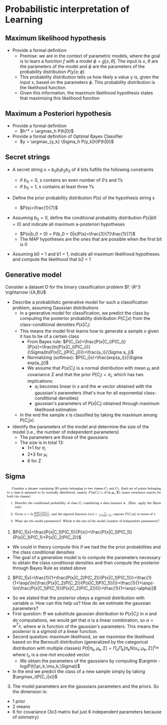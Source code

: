 # Probabilistic interpretation of Learning

## Maximum likelihood hypothesis

- Provide a formal deﬁnition
  - Premise: we are in the context of parametric models, where the goal is to learn a function $f$ with a model $\phi = g[x,\theta]$. The input is $x$, $\theta$ are the parameters of the model and  $\phi$ are the parameters of the probability distribution $P(y|x;\phi)$
  - This probability distribution tells us how likely a value y is, given the input x, based on the parameters $\phi$. This probability distribution is the likelihood function.
  - Given this information, the maximum likelihood hypothesis states that maximising this likelihood function

## Maximum a Posteriori hypothesis

- Provide a formal definition
  - $h^* = \argmax_h P(h|D)$
- Provide a formal definition of Optimal Bayes Classifier
  - $y = \argmax_{y_k} \Sigma_h P(y_k|h)P(h|D)$

## Secret strings

- A secret string s = $b_0b_1b_2b_3$ of 4 bits fulﬁlls the following constraints
  - if $b_0 = 0$, s contains an even number of 0’s and 1’s
  - if $b_0 = 1$, s contains at least three 1’s

- Deﬁne the prior probability distribution $P(s)$ of the hypothesis string s
  - $P(s)=\frac{1}{7}$
- Assuming $b_0 = 0$, deﬁne the conditional probability distribution $P(s|b0 = 0)$ and indicate all maximum
a-posteriori hypotheses
  - $P(s|b_0 = 0) = P(b_0 = 0|s)P(s)=\frac{3}{7}\frac{1}{7}$
  - The MAP hypotheses are the ones that are possible when the first bit is 0
- Assuming b0 = 1 and b1 = 1, indicate all maximum likelihood hypotheses and compute the likelihood
that b2 = 1

## Generative model

Consider a dataset D for the binary classification problem $f: \R^3 \rightarrow \{A,B\}$

- Describe a probabilistic generative model for such a classiﬁcation problem, assuming Gaussian distributions
  - In a generative model for classification, we predict the class by computing the posterior probability distribution $P(C_i|x)$ from the class-conditional densities $P(x|C_i)$
  - This means the model first learns how to generate a sample $x$ given it has to be of a certain class
    - From Bayes rule: $P(C_i|x)=\frac{P(x|C_i)P(C_i)}{P(x)}=\frac{ln(P(x|C_i)P(C_i))}{\Sigma(ln(P(x|C_j)P(C_j)))}=\frac{a_i}{\Sigma a_j}$
    - Normalizing (softmax): $P(C_i|x)=\frac{exp(a_i)}{\Sigma exp(a_j)}$
    - We assume that $P(x|C_i)$ is a normal distribution with mean $\mu_i$ and covariance $\Sigma$ and that the prior $P(C_i)=\pi_i$, which has two implications:
      - $a_i$ becomes linear in $x$ and the $w$ vector obtained with the gaussian's parameters (that's true for all exponential class-conditional densities)
      - gaussian's parameters of $P(x|C_i)$ obtained through maximum likelihood estimation
  - In the end the sample $x$ is classified by taking the maximum among $P(C_i|x)$
- Identify the parameters of the model and determine the size of the model (i.e., the number of independent
parameters)
  - The parameters are those of the gaussians
  - The size is in total 13:
    - 1*1 for $\pi_i$
    - 2*3 for $\mu_i$
    - 6 for $\Sigma$

## Sigma

![sigma](images/sigma.png)

1. $P(C_1|x)=\frac{P(x|C_1)P(C_1)}{P(x)}=\frac{P(x|C_1)P(C_1)}{P(x|C_1)P(C_1)+P(x|C_2)P(C_2)}$

- We could in theory compute this if we had the the prior probabilities and the class conditional densities
- The goal of a generative model is to compute the parameters necessary to obtain the class conditional densities and then compute the posterior through Bayes Rule as stated above

2. $P(C_1|x)=\frac{1}{1+\frac{P(x|C_2)P(C_2)}{P(x|C_1)P(C_1)}}=\frac{1}{1+\exp(\ln(\frac{P(x|C_2)P(C_2)}{P(x|C_1)P(C_1)}))}=\frac{1}{1+\exp(-\ln(\frac{P(x|C_1)P(C_1)}{P(x|C_2)P(C_2)}))}=\frac{1}{1+\exp(-\alpha)}$

- So we stated that the posterior obeys a sigmoid distribution with variable $\alpha$. How can this help us? How do we estimate the gaussian parameters?
- First question: ff we substitute gaussian distribution to $P(x|C_i)$ in $\alpha$ and do computations, we would get that $\alpha$ is a linear combination, so $\alpha=w^Tx$, where $w$ is function of the gaussian's parameters. This means the posterior is a sigmoid of a linear function.
- Second question: maximum likelihood, so we maximise the likelihood based on the Bernoulli distribution (generalized by the categorical distribution with multiple classes) $P(t|\pi_k,\mu_k,\Sigma) = \Pi_n \Pi_k [\pi_k N(x_n;\mu_k,\Sigma)]^{t_{nk}}$ where $t_n$ is a one-hot encoded vector
  - We obtain the parameters of the gaussians by computing $\argmin -log(P(t|\pi_k,\mu_k,\Sigma))$
- In the end we predict the class of a new sample simply by taking $\argmax_i(P(C_i|x))$

3. The model parameters are the gaussians parameters and the priors. So the dimension is:

- 1 prior
- 2 means
- 6 for covariance (3x3 matrix but just 6 independent parameters because of simmetry)